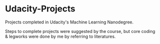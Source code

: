 # Udacity-Projects
Projects completed in Udacity's Machine Learning Nanodegree.

Steps to complete projects were suggested by the course, but core coding & legworks were done by me by referring to literatures.
